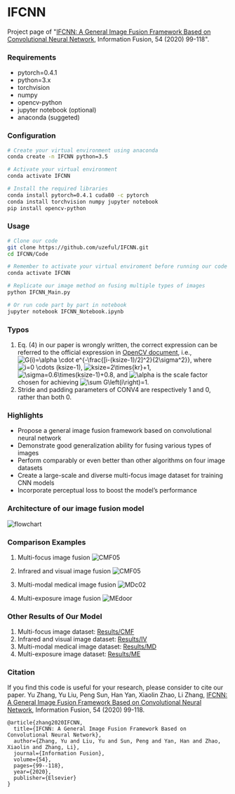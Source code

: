 # IFCNN
Project page of  "[IFCNN: A General Image Fusion Framework Based on Convolutional Neural Network](https://www.sciencedirect.com/science/article/pii/S1566253518305505),  Information Fusion, 54 (2020) 99-118". 



### Requirements
- pytorch=0.4.1
- python=3.x
- torchvision
- numpy
- opencv-python
- jupyter notebook (optional)
- anaconda (suggeted)

### Configuration
```bash
# Create your virtual environment using anaconda
conda create -n IFCNN python=3.5

# Activate your virtual environment
conda activate IFCNN

# Install the required libraries
conda install pytorch=0.4.1 cuda80 -c pytorch
conda install torchvision numpy jupyter notebook
pip install opencv-python
```


### Usage
```bash
# Clone our code
git clone https://github.com/uzeful/IFCNN.git
cd IFCNN/Code

# Remember to activate your virtual enviroment before running our code
conda activate IFCNN

# Replicate our image method on fusing multiple types of images
python IFCNN_Main.py

# Or run code part by part in notebook
jupyter notebook IFCNN_Notebook.ipynb
```



### Typos
1. Eq. (4) in our paper is wrongly written, the correct expression can be referred to the official expression in [OpenCV document](https://docs.opencv.org/3.4.2/d4/d86/group__imgproc__filter.html#gac05a120c1ae92a6060dd0db190a61afa), i.e., <img src="https://latex.codecogs.com/gif.latex?G(i)=\alpha&space;\cdot&space;e^{-\frac{[i-(ksize-1)/2]^2}{2\sigma^2}}" title="G(i)=\alpha \cdot e^{-\frac{[i-(ksize-1)/2]^2}{2\sigma^2}}" />, where <img src="https://latex.codecogs.com/gif.latex?i=0&space;\cdots&space;(ksize-1)" title="i=0 \cdots (ksize-1)" />, <img src="https://latex.codecogs.com/gif.latex?ksize=2\times{kr}&plus;1" title="ksize=2\times{kr}+1" />, <img src="https://latex.codecogs.com/gif.latex?\sigma=0.6\times(ksize-1)&plus;0.8" title="\sigma=0.6\times(ksize-1)+0.8" />, and <img src="https://latex.codecogs.com/gif.latex?\alpha" title="\alpha" /> is the scale factor chosen for achieving <img src="https://latex.codecogs.com/gif.latex?\sum&space;G\left(i\right)=1" title="\sum G\left(i\right)=1" />.
2. Stride and padding parameters of CONV4 are respectively 1 and 0, rather than both 0.



### Highlights
- Propose a general image fusion framework based on convolutional neural network
- Demonstrate good generalization ability for fusing various types of images
- Perform comparably or even better than other algorithms on four image datasets
- Create a large-scale and diverse multi-focus image dataset for training CNN models
- Incorporate perceptual loss to boost the model’s performance



### Architecture of our image fusion model
![flowchart](https://github.com/uzeful/IFCNN/blob/master/flowchart.png)



### Comparison Examples
1. Multi-focus image fusion
![CMF05](https://github.com/uzeful/IFCNN/blob/master/Comparisons/CMF05.png)


2. Infrared and visual image fusion
![CMF05](https://github.com/uzeful/IFCNN/blob/master/Comparisons/IVroad.png)


3. Multi-modal medical image fusion
![MDc02](https://github.com/uzeful/IFCNN/blob/master/Comparisons/MDc02.png)


4. Multi-exposure image fusion
![MEdoor](https://github.com/uzeful/IFCNN/blob/master/Comparisons/MEdoor.png)



### Other Results of Our Model
1. Multi-focus image dataset: [Results/CMF](https://github.com/uzeful/IFCNN/tree/master/Results/CMF)
2. Infrared and visual image dataset: [Results/IV](https://github.com/uzeful/IFCNN/tree/master/Results/IV)
3. Multi-modal medical image dataset: [Results/MD](https://github.com/uzeful/IFCNN/tree/master/Results/MDDataset)
4. Multi-exposure image dataset: [Results/ME](https://github.com/uzeful/IFCNN/tree/master/Results/ME)



### Citation
If you find this code is useful for your research, please consider to cite our paper. Yu Zhang, Yu Liu, Peng Sun, Han Yan, Xiaolin Zhao, Li Zhang, [IFCNN: A General Image Fusion Framework Based on Convolutional Neural Network](https://authors.elsevier.com/a/1ZTXt5a7-GbZZX),  Information Fusion, 54 (2020) 99-118.

```
@article{zhang2020IFCNN,
  title={IFCNN: A General Image Fusion Framework Based on Convolutional Neural Network},
  author={Zhang, Yu and Liu, Yu and Sun, Peng and Yan, Han and Zhao, Xiaolin and Zhang, Li},
  journal={Information Fusion},
  volume={54},
  pages={99--118},
  year={2020},
  publisher={Elsevier}
}
```
